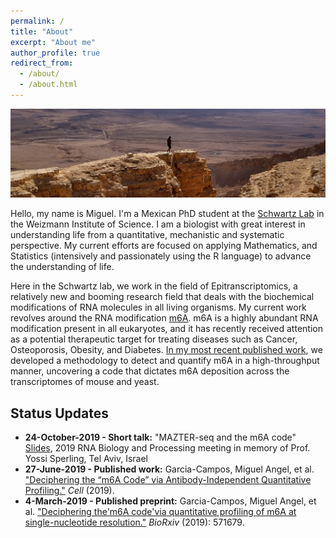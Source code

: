 ```yaml
---
permalink: /
title: "About"
excerpt: "About me"
author_profile: true
redirect_from: 
  - /about/
  - /about.html
---
```


![alt text](images/topCover.jpg "Makhtesh Ramon Crater")

Hello, my name is Miguel. I'm a Mexican PhD student at the [Schwartz Lab](http://www.weizmann.ac.il/molgen/Schwartz/) in the Weizmann Institute of Science. I am a biologist with great interest in understanding life from a quantitative, mechanistic and systematic perspective. My current efforts are focused on applying Mathematics, and Statistics (intensively and passionately using the R language) to advance the understanding of life.

Here in the Schwartz lab, we work in the field of Epitranscriptomics, a relatively new and booming research field that deals with the biochemical modifications of RNA molecules in all living organisms. My current work revolves around the RNA modification [m6A](https://en.wikipedia.org/wiki/N6-Methyladenosine). m6A is a highly abundant RNA modification present in all eukaryotes, and it has recently received attention as a potential therapeutic target for treating diseases such as Cancer, Osteoporosis, Obesity, and Diabetes. [In my most recent published work](https://www.cell.com/cell/fulltext/S0092-8674(19)30676-2), we developed a methodology to detect and quantify m6A in a high-throughput manner, uncovering a code that dictates m6A deposition across the transcriptomes of mouse and yeast.

## Status Updates

* **24-October-2019 - Short talk:** "MAZTER-seq and the m6A code" [Slides](http://bit.ly/IsraelRNA_2019_shortTalk), 2019 RNA Biology and Processing meeting in memory of Prof. Yossi Sperling, Tel Aviv, Israel
* **27-June-2019 - Published work:** Garcia-Campos, Miguel Angel, et al. ["Deciphering the “m6A Code” via Antibody-Independent Quantitative Profiling."](https://www.cell.com/cell/fulltext/S0092-8674(19)30676-2) *Cell* (2019).
* **4-March-2019 - Published preprint:** Garcia-Campos, Miguel Angel, et al. ["Deciphering the'm6A code'via quantitative profiling of m6A at single-nucleotide resolution."](https://www.biorxiv.org/content/10.1101/571679v1) *BioRxiv* (2019): 571679.
